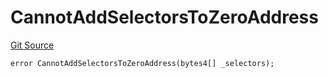 # CannotAddSelectorsToZeroAddress
[Git Source](https://github.com/thrackle-io/tron/blob/0ca0a263215b0baace3d8d12fd9706eb2a79accf/src/protocol/economic/ruleProcessor/RuleProcessorDiamondLib.sol)


```solidity
error CannotAddSelectorsToZeroAddress(bytes4[] _selectors);
```

